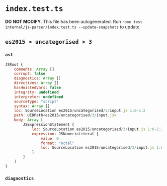 # `index.test.ts`

**DO NOT MODIFY**. This file has been autogenerated. Run `rome test internal/js-parser/index.test.ts --update-snapshots` to update.

## `es2015 > uncategorised > 3`

### `ast`

```javascript
JSRoot {
	comments: Array []
	corrupt: false
	diagnostics: Array []
	directives: Array []
	hasHoistedVars: false
	integrity: undefined
	interpreter: undefined
	sourceType: "script"
	syntax: Array []
	loc: SourceLocation es2015/uncategorised/3/input.js 1:0-1:2
	path: UIDPath<es2015/uncategorised/3/input.js>
	body: Array [
		JSExpressionStatement {
			loc: SourceLocation es2015/uncategorised/3/input.js 1:0-1:2
			expression: JSNumericLiteral {
				value: 0
				format: "octal"
				loc: SourceLocation es2015/uncategorised/3/input.js 1:0-1:2
			}
		}
	]
}
```

### `diagnostics`

```

```
